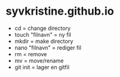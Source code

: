 # syvkristine.github.io


- cd = change directory
- touch "filnavn" = ny fil 
- mkdir = make directory
- nano "filnavn" = rediger fil 
- rm = remove
- mv = move/rename
- git init = lager en gitfil

